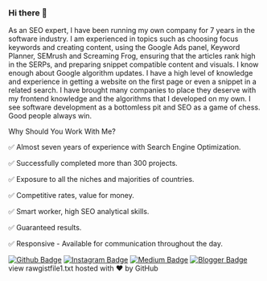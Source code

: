 ### Hi there 👋

<!--
**ZamranSoftware/ZamranSoftware** is a ✨ _special_ ✨ repository because its `README.md` (this file) appears on your GitHub profile.

Here are some ideas to get you started:

- 🔭 I’m currently working on ...
- 🌱 I’m currently learning ...
- 👯 I’m looking to collaborate on ...
- 🤔 I’m looking for help with ...
- 💬 Ask me about ...
- 📫 How to reach me: ...
- 😄 Pronouns: ...
- ⚡ Fun fact: ...
-->

As an SEO expert, I have been running my own company for 7 years in the software industry. I am experienced in topics such as choosing focus keywords and creating content, using the Google Ads panel, Keyword Planner, SEMrush and Screaming Frog, ensuring that the articles rank high in the SERPs, and preparing snippet compatible content and visuals. I know enough about Google algorithm updates. I have a high level of knowledge and experience in getting a website on the first page or even a snippet in a related search. I have brought many companies to place they deserve with my frontend knowledge and the algorithms that I developed on my own. I see software development as a bottomless pit and SEO as a game of chess. Good people always win.

Why Should You Work With Me?

✅ Almost seven years of experience with Search Engine Optimization.

✅ Successfully completed more than 300 projects.

✅ Exposure to all the niches and majorities of countries.

✅ Competitive rates, value for money.

✅ Smart worker, high SEO analytical skills.

✅ Guaranteed results.

✅ Responsive - Available for communication throughout the day.

[![Github Badge](https://img.shields.io/badge/-Github-000?style=quare&labelColor=000&logo=Github&logoColor=white&link=link)](link) 
[![Instagram Badge](https://img.shields.io/badge/-Instagram-C13584?style=flat-quare&labelColor=C13584&logo=instagram&logoColor=white&link=link)](link) 
[![Medium Badge](https://img.shields.io/badge/-Medium-757575?style=flat-quare&labelColor=757575&logo=Medium&logoColor=white&link=link)](link) 
[![Blogger Badge](https://img.shields.io/badge/-Blogger-FF9800?style=flat-quare&labelColor=FF9800&logo=Blogger&logoColor=white&link=link)](link)
view rawgistfile1.txt hosted with ❤ by GitHub
